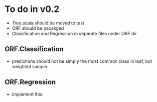 # To do in v0.2

- Tree.scala should be moved to test
- ORF should be pacakged
- Classification and Regression in seperate files under ORF dir

## ORF.Classification

- predictions should not be simply the most common class in leaf, but weighted sample.


## ORF.Regression

- implement this

